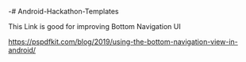 -# Android-Hackathon-Templates
 
 This Link is good for improving Bottom Navigation UI 
 
 
 
 
 
 
https://pspdfkit.com/blog/2019/using-the-bottom-navigation-view-in-android/ 
